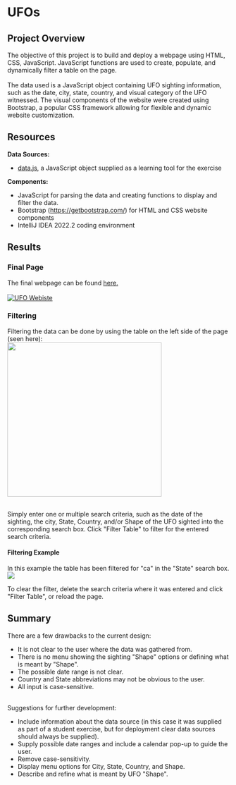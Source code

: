 # UFOs
## Project Overview
The objective of this project is to build and deploy a webpage using HTML, CSS, JavaScript. JavaScript functions are used to create, populate, and dynamically filter a table on the page.
<br><br>
The data used is a JavaScript object containing UFO sighting information, such as the date, city, state, country, and visual category of the UFO witnessed. The visual components of the website were created using Bootstrap, a popular CSS framework allowing for flexible and dynamic website customization.

## Resources

<b>Data Sources:</b><br>
- <a href="https://github.com/LauraMarieRoss/UFOs/blob/main/static/js/data.js">data.js</a>, a JavaScript object supplied as a learning tool for the exercise<br>

<b>Components:</b><br>
- JavaScript for parsing the data and creating functions to display and filter the data.<br>
- Bootstrap (https://getbootstrap.com/) for HTML and CSS website components<br>
- IntelliJ IDEA 2022.2 coding environment<br>

## Results
### Final Page
The final webpage can be found <a href="https://lauramarieross.github.io/UFOs/" target="_blank">here.</a><br><br>
<a href="https://lauramarieross.github.io/UFOs/">
         <img alt="UFO Webiste" src="https://user-images.githubusercontent.com/105830645/185825358-f4cb89ba-8e33-408e-86d4-02ac605df7e1.png"></a>

### Filtering
Filtering the data can be done by using the table on the left side of the page (seen here):<br>
<img src="https://user-images.githubusercontent.com/105830645/185825825-9518e1ae-cde0-4344-8596-3f051617f1f9.png" width = "350">


<br>
Simply enter one or multiple search criteria, such as the date of the sighting, the city, State, Country, and/or Shape of the UFO sighted into the corresponding search box. Click "Filter Table" to filter for the entered search criteria. <br>
<h4> Filtering Example </h4>
In this example the table has been filtered for "ca" in the "State" search box.<br>
<img src="https://user-images.githubusercontent.com/105830645/185826150-839ac98d-d9e6-4a57-a171-2506ae154ae0.png">


To clear the filter, delete the search criteria where it was entered and click "Filter Table", or reload the page.

## Summary
There are a few drawbacks to the current design:
- It is not clear to the user where the data was gathered from.
- There is no menu showing the sighting "Shape" options or defining what is meant by "Shape".
- The possible date range is not clear.
- Country and State abbreviations may not be obvious to the user.
- All input is case-sensitive.
<br><br>

Suggestions for further development:
- Include information about the data source (in this case it was supplied as part of a student exercise, but for deployment clear data sources should always be supplied).
- Supply possible date ranges and include a calendar pop-up to guide the user.
- Remove case-sensitivity.
- Display menu options for City, State, Country, and Shape.
- Describe and refine what is meant by UFO "Shape".

